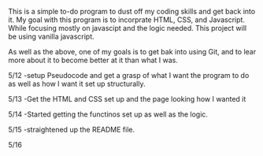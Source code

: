 This is a simple to-do program to dust off my coding skills and get back into it.
My goal with this program is to incorprate HTML, CSS, and Javascript.  While focusing mostly on javascipt and the logic needed.
This project will be using vanilla javascript.

As well as the above, one of my goals is to get bak into using Git, and to lear more about it to become better at it than what I was. 

5/12
-setup Pseudocode and get a grasp of what I want the program to do as well as how I want it set up structurally. 

5/13
-Get the HTML and CSS set up and the page looking how I wanted it

5/14
-Started getting the functinos set up as well as the logic.  

5/15
-straightened up the README file.

5/16